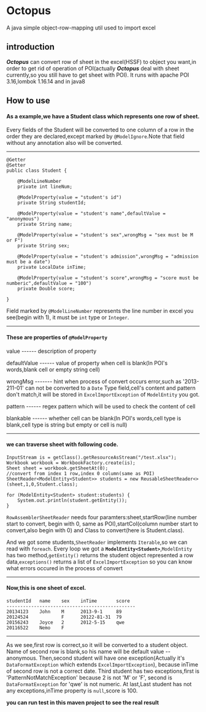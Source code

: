 # Octopus
A java simple object-row-mapping util used to import excel

## introduction
***Octopus*** can convert row of sheet in the excel(HSSF) to object you want,in order to get rid of
operation of POI(actually ***Octopus*** deal with sheet currently,so you still have to get sheet with POI).
It runs with apache POI 3.16,lombok 1.16.14 and in java8
## How to use
#### As a example,we have a Student class which represents one row of sheet.

Every fields of the Student will be 
converted to one column of a row in the order they are declared,except marked by `@ModelIgnore`.Note that field without any annotation
also will be converted.
***
	@Getter
	@Setter
	public class Student {

		@ModelLineNumber
		private int lineNum;

		@ModelProperty(value = "student's id")
		private String studentId;

		@ModelProperty(value = "student's name",defaultValue = "anonymous")
		private String name;

		@ModelProperty(value = "student's sex",wrongMsg = "sex must be M or F")
		private String sex;

		@ModelProperty(value = "student's admission",wrongMsg = "admission must be a date")
		private LocalDate inTime;

		@ModelProperty(value = "student's score",wrongMsg = "score must be numberic",defaultValue = "100")
		private Double score;

	}

Field marked by `@ModelLineNumber` represents the line number in excel you see(begin with 1),
it must be `int` type or `Integer`.

***
#### These are properties of `@ModelProperty`

value ------ description of property

defaultValue ------ value of property when cell is blank(In POI's words,blank cell or empty string cell)

wrongMsg ------- hint when process of convert occurs error,such as '2013-211-01' can not be
converted to a `Date` Type field,cell's content and pattern don't match,it will be stored in `ExcelImportException` of `ModelEntity` you got.

pattern ------ regex pattern which will be used to check the content of cell

blankable ------ whether cell can be blank(In POI's words,cell type is blank,cell type is string but empty or cell is null)

***
#### we can traverse sheet with following code.

    InputStream is = getClass().getResourceAsStream("/test.xlsx");
	Workbook workbook = WorkbookFactory.create(is);
	Sheet sheet = workbook.getSheetAt(0);
	//convert from index 1 row,index 0 column(same as POI)
    SheetReader<ModelEntity<Student>> students = new ReusableSheetReader<>(sheet,1,0,Student.class);

    for (ModelEntity<Student> student:students) {
        System.out.println(student.getEntity());
    }
`RowAssemblerSheetReader` needs four paramters:sheet,startRow(line number start to convert,
begin with 0, same as POI),startCol(column number start to convert,also begin with 0)
and Class to convert(here is Student.class).

And we got some students,`SheetReader` implements `Iterable`,so we can read with `foreach`.
Every loop we got a **`ModelEntity<Student>`**,`ModelEntity` has two method,`getEntity()` returns
the student object represented a row data,`exceptions()` returns a list of `ExcelImportException`
so you can know what errors occured in the process of convert
***
#### Now,this is one sheet of excel.

	studentId   name    sex    inTime       score
	-----------------------------------------------
	20134123    John    M      2013-9-1     89
	20124524            F      20122-81-31  79
	20156243    Joyce   2      2012-5-15    qwe
	20116522    Nemo    F          
***
As we see,first row is correct,so it will be converted to a student object.
Name of second row is blank,so his name will be default value -- anonymous.
Then,second student will have one exception(Actually it's `DataFormatException` which extends `ExcelImportException`),
because inTime of second row is not a correct date.
Third student has two exceptions,first is 'PatternNotMatchException' because 2 is not 'M' or 'F',
second is `DataFormatException` for 'qwe' is not numeric.
At last,Last student has not any exceptions,inTime property is `null`,score is 100.

**you can run test in this maven project to see the real result**
